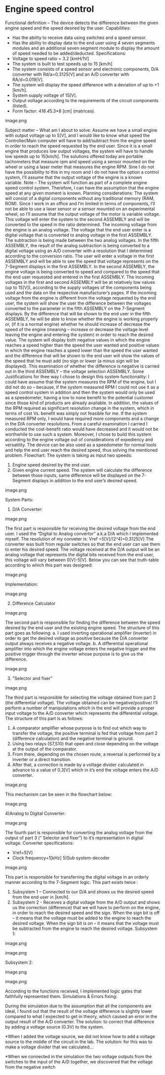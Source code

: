 # Engine speed control
Functional definition – The device detects the difference between the given engine speed and the speed desired by the user.
Capabilities:
- Has the ability to receive data using switches and a speed sensor.
- Has the ability to display data to the end user using 4 seven segments modules and an additional seven segment module to display the amount of speed needed to be added/deducted.
Specifications:
- Voltage to speed ratio = 3.2 [kmH/1V]
- The system is built to test speeds up to 15 [km/h]
- The system consists of a speed sensor and electronic components, D/A converter with Rd/a=0.3125[V] and an A/D converter with RA/d=0.019[V].
- The system will display the speed difference with a deviation of up to +1 [km/h].
- System supply voltage of 15[V].
- Output voltage according to the requirements of the circuit components (listed).
- Form factor: 4*16.4*5.3*8 [cm] (matrices).

image.png

Subject matter – What am I about to solve:
Assume we have a small engine with output voltage up to 5[V], and I would like to know what speed the Controller/Main computer will have to add/subtract from the engine speed in order to reach the speed requested by the end user.
Since it is a small engine that produces low output voltages, the system will have to handle low speeds up to 15[km/h].
The solutions offered today are portable tachometers that measure rpm and speed using a sensor mounted on the wheel or using a laser meter that measures the engine RPM.
Sine I do not have the possibility to this in my room and I do not have the option a control system, I’ll assume that the output voltage of the engine is a known variable.
Note – The system will function as part of a complete engine speed control system. Therefore, I can have the assumption that the engine speed at any given moment is known.
Planning considerations:
The system will consist of a digital components without any traditional memory (RAM, ROM). Since I work in an office and I’m limited in terms of components, I’ll not be able to use a laser sensor or a sensor mounted on an experimental wheel, so I’ll assume that the output voltage of the motor is variable voltage.
This voltage will enter the system to the second ASSEMBLY and will be converted to the speed in the ratio determined.
The incoming voltage from the engine is an analog voltage. The voltage that the end user enter is a digital voltage that is converted to analog voltage in the first ASSEMBLY. The subtraction is being made between the two analog voltages.
In the fifth ASSEMBLY, the result of the analog subtraction is being converted to a digital voltage using an A/D converter with a resolution that I determined according to the conversion ratio.
The user will enter a voltage in the first ASSEMBLY and will be able to see the speed that voltage represents on the 7-Segment displays in the first ASSEMBLY.
In the second ASSEMBLY, the engine voltage is being converted to speed and compared to the speed that the end user requested and entered in the first ASSEMBLY.
The incoming voltages in the first and second ASSEMBLY will be at relatively low values (up to 15[V]), according to the supply voltages of the components being used and the data on the respective manufacturer’s pages.
If the incoming voltage from the engine is different from the voltage requested by the end user, the system will show the user the difference between the voltages converted to the parameter in the fifth ASSEMBLY on the 7-Segment displays.
By the difference that will be shown to the end user in the fifth ASSEMBLY, he will be able to know whether the engine is working properly or, (if it is a normal engine) whether he should increase of decrease the speed of the engine (meaning – increase or decrease the voltage level leaving the engine and entering the system) in order to reach the desired value.
The system will display both negative values in which the engine reaches a speed higher than the speed the user wanted and positive values in which the engine reaches a speed lower than the speed the user wanted and the difference that will be shown to the end user will show the values of the speed that he must add (no sign or lower (a minus sign will be displayed).
This examination of whether the difference is negative is carried out in the third ASSEMBLY – the voltage selection ASSEMBLY.
Some Justifications for thee way I chose to design this system functionality:
I could have assume that the system measures the RPM of the engine, but I did not do so – because, if the system measured RPM I could not use it as a speed control system in addition and then the system would only be used as a speedometer, having a low to none benefit to the potential customer since those kind of products are already available.
In addition, the values of the RPM required as significant resolution change in the system, which in terms of cost Vs. benefit was simply not feasible for me.
If the system measured RPM only, I would have required more components and a change in the D/A converter resolutions. From a careful examination I carried I conducted the cost-benefit ratio would have decreased and it would not be worthwhile to use such a system.
Moreover, I chose to build this system according to the engine voltage out of considerations of expediency and versatility. The device can be also used as a speedometer for normal tools and help the end user reach the desired speed, thus solving the mentioned problem.
Flowchart:
The system is taking as input two speeds:
1) Engine speed desired by the end user.
2) Given engine current speed.
The system will calculate the difference between those inputs, same difference will be displayed on the 7-Segment displays in addition to the end user’s desired speed.


image.png

System Parts:
1) D/A Converter:

image.png

The first part is responsible for receiving the desired voltage from the end user. I used the “Digital to Analog convertor” a.k.a D/A which I implemented myself.
The resolution of my conveter is: Vref =5[V]/(2^4)=0.3125[V]
The converter was built from regular switches so that the end user can use them to enter his desired speed. The voltage received at the D/A output will be an analog voltage that represents the digital bits received from the end user, this voltage will vary between 0[V]-5[V].
Below you can see that truth-table according to which this part was designed:

image.png

Implementation:


image.png

2)  Difference Calculator

image.png

The second part is responsible for finding the difference between the speed desired by the end user and the existing engine speed.
The structure of this part goes as following:
a. I used inverting operational amplifier (inverter) in order to get the desired voltage as positive because the D/A converter output always receives a negative voltage.
b. A differential operational amplifier into which the engine voltage enters the negative trigger and the positive trigger through the inverter whose purpose is to give us the difference.

image.png

3) "Selector and fixer”

image.png

The third part is responsible for selecting the voltage obtained from part 2 (the differential voltage). The voltage obtained can be negative/positive/
I’ll perform a number of manipulations which in the end will provide a proper input voltage to the A/D converter which represents the differential voltage.
The structure of this part is as follows:
1) A comparator amplifier whose purpose is to find out which way to transfer the voltage, the positive terminal is fed that voltage from part 2 (difference calculation) and the negative terminal is ground.
2) Using two relays (S7,S10) that open and close depending on the voltage at the output of the comparator.
3) From there, depending on the chosen route, a reversal is performed by a inverter or a direct transition.
4) After that, a correction is made by a voltage divider calculated in advance to a value of 0.3[V] which in it’s end the voltage enters the A/D converter.

image.png

This mechanism can be seen in the flowchart below:

image.png

4)Analog to Digital Converter:

image.png

The fourth part is responsible for converting the analog voltage from the output of part 3 (“ Selector and fixer”) to it’s representation in digital voltage. Converter specifications:
- Vref=5[V]
- Clock frequency=1[kHz]
5)Sub system-decoder

image.png

This part is responsible for transferring the digital voltage in an orderly manner according to the 7-Segment logic. This part exists twice :
1) Subsystem 1 – Connected to our D/A and shows us the desired speed from the end user in [km/h].
2) Subsystem 2 - Receives a digital voltage from the A/D output and shows us the correction (difference) that we will have to perform on the engine, in order to reach the desired speed and the sign.
When the sign bit is off – it means that the voltage must be added to the engine to reach the desired voltage.
When the sign bit is on – it means that the voltage must be subtracted from the engine to reach the desired voltage.
Subsystem 1:

image.png

image.png

Subsystem 2:

image.png

image.png

According to the functions received, I implemented logic gates that faithfully represented them.
Simulations & Errors fixing:

During the simulation due to the assumption that all the components are ideal, I found out that the result of the voltage difference is slightly lower compared to what I expected to get in theory, which caused an error in the output result of the A/D converter.
The solution: to correct that difference by adding a voltage source (0.3V) to the system.

*When I added the voltage source, we did not know how to add a voltage source to the middle of the circuit in the lab.
The solution: for this was to make a voltage divider that we calculated...

*When we connected in the simulation the two voltage outputs from the switches to the input of the A/D together, we discovered that the voltage from the negative switch
